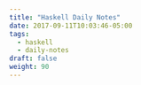 ```yaml
---
title: "Haskell Daily Notes"
date: 2017-09-11T10:03:46-05:00
tags:
  - haskell
  - daily-notes
draft: false
weight: 90
---
```

